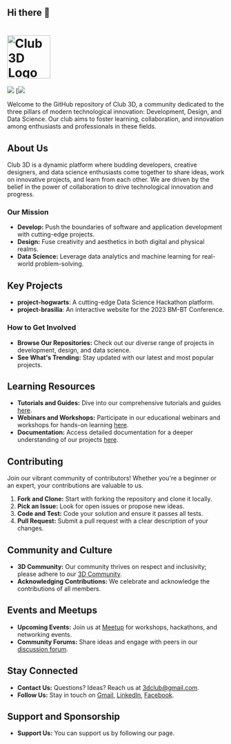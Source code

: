 ## Hi there 👋

# <img src="https://avatars.githubusercontent.com/u/142673166?s=200&v=4" width="100" height="100" alt="Club 3D Logo"/> 
![](https://komarev.com/ghpvc/?username=your-github-3d-nitr)
 [![](https://github.com/3d-nitr/sources/stargazers)

Welcome to the GitHub repository of Club 3D, a community dedicated to the three pillars of modern technological innovation: Development, Design, and Data Science. Our club aims to foster learning, collaboration, and innovation among enthusiasts and professionals in these fields.

## About Us

Club 3D is a dynamic platform where budding developers, creative designers, and data science enthusiasts come together to share ideas, work on innovative projects, and learn from each other. We are driven by the belief in the power of collaboration to drive technological innovation and progress.

### Our Mission

- **Develop:** Push the boundaries of software and application development with cutting-edge projects.
- **Design:** Fuse creativity and aesthetics in both digital and physical realms.
- **Data Science:** Leverage data analytics and machine learning for real-world problem-solving.

## Key Projects

- **project-hogwarts**: A cutting-edge Data Science Hackathon platform.
- **project-brasilia**: An interactive website for the 2023 BM-BT Conference.

### How to Get Involved

- **Browse Our Repositories:** Check out our diverse range of projects in development, design, and data science.
- **See What's Trending:** Stay updated with our latest and most popular projects.

## Learning Resources

- **Tutorials and Guides:** Dive into our comprehensive tutorials and guides [here](#).
- **Webinars and Workshops:** Participate in our educational webinars and workshops for hands-on learning [here](#).
- **Documentation:** Access detailed documentation for a deeper understanding of our projects [here](#).

## Contributing

Join our vibrant community of contributors! Whether you're a beginner or an expert, your contributions are valuable to us.

1. **Fork and Clone:** Start with forking the repository and clone it locally.
2. **Pick an Issue:** Look for open issues or propose new ideas.
3. **Code and Test:** Code your solution and ensure it passes all tests.
4. **Pull Request:** Submit a pull request with a clear description of your changes.

## Community and Culture

- **3D Community:** Our community thrives on respect and inclusivity; please adhere to our [3D Community](https://chat.whatsapp.com/DMWCmXQtm9R3AUCudCBQ2t).
- **Acknowledging Contributions:** We celebrate and acknowledge the contributions of all members.


## Events and Meetups

- **Upcoming Events:** Join us at [Meetup](https://docs.google.com/forms/d/e/1FAIpQLSc4F9Y5m8j1RjAuiZNwJBoDrhngTVNE0yW06lUCMRZMmFyQng/viewform) for workshops, hackathons, and networking events.
- **Community Forums:** Share ideas and engage with peers in our [discussion forum](https://docs.google.com/forms/d/e/1FAIpQLSfvu5CG0LJDOtIaJ5xPYIxVnEFtTHm5vGQr2zCTO_fKRgNDkA/viewform?usp=sf_link).

## Stay Connected

- **Contact Us:** Questions? Ideas? Reach us at [3dclub@gmail.com](mailto:3dclub@gmail.com).
- **Follow Us:** Stay in touch on [Gmail](3dclub.nitrkl@gmail.com), [LinkedIn](https://www.linkedin.com/company/3d-nitrkl/mycompany/), [Facebook](https://www.facebook.com/profile.php?id=100094676777031).

## Support and Sponsorship

- **Support Us:** You can support us by following our page.

